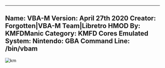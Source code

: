 -----------------------
Name: VBA-M
Version: April 27th 2020
Creator: Forgotten|VBA-M Team|Libretro
HMOD By: KMFDManic
Category: KMFD Cores
Emulated System: Nintendo: GBA
Command Line: /bin/vbam
-----------------------
![km](https://i.imgur.com/JNT9PS8.png)
